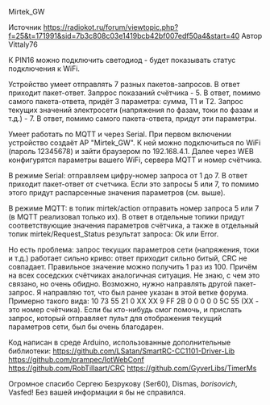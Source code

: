 Mirtek_GW


Источник
https://radiokot.ru/forum/viewtopic.php?f=25&t=171991&sid=7b3c808c03e1419bcb42bf007edf50a4&start=40
Автор Vittaly76

К PIN16 можно подключить светодиод - будет показывать статус подключения к WiFi.

Устройство умеет отправлять 7 разных пакетов-запросов. В ответ приходит пакет-ответ.
Запррос показаний счётчика - 5.
В ответ, помимо самого пакета-ответа, придёт 3 параметра: сумма, Т1 и Т2.
Запрос текущих значений электросети (напряжения по фазам, токи по фазам и т.д.) - 7.
В ответ, помимо самого пакета-ответа, придут эти параметры.

Умеет работать по MQTT и через Serial.
При первом включении устройство создаёт AP "Mirtek_GW".
К ней можно подключиться по WiFi (пароль 12345678) и зайти браузером по 192.168.4.1.
Далее через WEB конфигурятся параметры вашего WiFi, сервера MQTT и номер счётчика.

В режиме Serial:
отправляем цифру-номер запроса от 1 до 7. В ответ приходит пакет-ответ от счетчика. Если это запросы 5 или 7, то помимо этого придут распарсенные значения параметров (см. выше).

В режиме MQTT:
в топик mirtek/action отправить номер запроса 5 или 7 (в MQTT реализовал только их). В ответ в отдельные топики придут соответствующие значения параметров счётчика, а также в отдельный топик mirtek/Request_Status результат запроса: Ok или Error.


Но есть проблема:
запрос текущих параметров сети (напряжения, токи и т.д.)
работает сильно криво: ответ приходит сильно битый, CRC не совпадает.
Правильное значение можно получить 1 раз из 100. Причём на всех соседских счётчиках аналогичная ситуация. Не знаю, с чем это связано, но очень обидно. Возможно, нужно направлять другой пакет-запрос. Я направляю тот, что был ранее указан в этой ветке форума. Примерно такого вида: 10 73 55 21 0 XX XX 9 FF 2B 0 0 0 0 0 5C 55 (XX - это номер счётчика). Если бы кто-нибудь смог помочь, и прислать запрос, который отправляет пульт для отображения текущий параметров сети, был бы очень благодарен.

Код написан в среде Arduino, использованные дополнительные библиотеки:
https://github.com/LSatan/SmartRC-CC1101-Driver-Lib
https://github.com/prampec/IotWebConf
https://github.com/RobTillaart/CRC
https://github.com/GyverLibs/TimerMs

Огромное спасибо Сергею Безрукову (Ser60), Dismas, _borisovich_, Vasfed! Без вашей информации я бы не справился.
 
